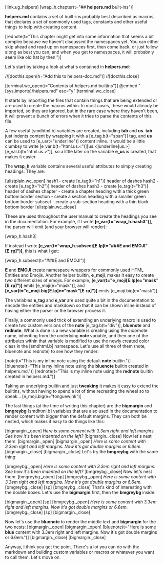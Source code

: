 [link.ug_helpers]
[wrap_h.chapter(t="## **helpers.md** built-ins")]

**helpers.md** contains a set of built-ins probably best described as macros, that declares a set of commonly used tags, constants and other useful things to help with creating content. 

[rednote(t="This chapter might get into some information that seems a bit complex because we haven't discussed the namespaces yet. You can either skip ahead and read up on namespaces first, then come back, or just follow along as best you can, and when you get to namespaces, it will probabnly seem like old hat by then.")]

Let's start by taking a look at what's contained in **helpers.md**:

//[docthis.open(h="Add this to helpers-doc.md")]
//[docthis.close]

[terminal.wc_open(t="Contents of helpers.md builtins")]
@embed "[sys.imports]/helpers.md" esc="y"
[terminal.wc_close]

It starts by importing the files that contain things that are being extended or are used to create the macros within. In most cases, these would already be imported, so they are ignored, but in the rare case where they haven't been, it will prevent a bunch of errors when it tries to parse the contents of this file.

A few useful [smdhtml.b] variables are created, including **tab** and **us**. **tab** just indents content by wrapping it with a [e_tag.b(t="span")] tag, and **us** can be used to [e_us(t="underline")] content inline. It would be a little clumbsy to write [e_var.b(t="html.us.<")][us.<]underline[us.>][e_var.b(t="html.us.>")], so a little later on the variable **e_us** is created, that makes it easier.

The **wrap_h** variable contains several useful attributes to simply creating headings. They are:

[ulistplain.wc_open]
    hash1 - create [e_tag(t="h1")] header of dashes
    hash2 - create [e_tag(t="h2")] header of dashes
    hash3 - create [e_tag(t="h3")] header of dashes
    chapter - create a chapter heading with a thick green bottom border
    section - create a section heading with a smaller green bottom border
    subsect - create a sub-section heading with a thin black bottom border
[ulistplain.wc_close]

These are used throughout the user manual to create the headings you see in the documentation. For example, if I write **[e_var(t="wrap_h.hash3")]**, the parser will emit (and your browser will render):

[wrap_h.hash3]

If instead I write **[e_var(t="wrap_h.subsect[E.lp]t=\"###E and EMOJI\"[E.rp]")]**, this is what I get:

[wrap_h.subsect(t="###E and EMOJI")]

**E** and **EMOJI** create namespace wrappers for commonly used HTML Entities and Emojis. Another helper builtin, **e_moji**, makes it easy to create two different sizes of emojis. For example, **[e_var(t="e_moji[E.lp]e=\"mask\"[E.rp]")]** emits [e_moji(e="mask")], and **[e_var(t="e_moji.big[E.lp]e=\"mask\"[E.rp]")]** emits [e_moji.big(e="mask")].

The variables **e_tag** and **e_var** are used quite a bit in the documentation to encode the entities and markdown so that it can be shown inline instead of having either the parser or the browser process it.

Finally, a commonly used trick of extending an underlying macro is used to create two custom versions of the **note** [e_tag.b(t="div")], **bluenote** and **rednote**. What is done is a new variable is creating using the *color*note name, inheriting from the underlying **note** variable, and then one of the attributes within that variable is modified to use the newly created color class in the [smdhtml.b] namespace. Let's use all three of them (note, bluenote and rednote) to see how they render:

[note(t="This is my inline note using the default **note** builtin.")]
[bluenote(t="This is my inline note using the **bluenote** builtin created in helpers.md.")]
[rednote(t="This is my inline note using the **rednote** builtin created in helpers.md.")]

Taking an underlying builtin and just **tweaking** it makes it easy to extend the builtins, without having to spend a lot of time recreating the wheel so to speak... [e_moji.big(e="tonguewink")]

The last things (at the time of writing this chapter) are the **bigmargin** and **bmgreybg** [smdhtml.b] variables that are also used in the documentation to render content with bigger than the default margins. They can both be nested, which makes it easy to do things like this:

[bigmargin._open]
    *Here is some content with 3.3em right and left margins. See how it's been indented on the left?*
[bigmargin._close]
Now let's nest them:
[bigmargin._open]
    [bigmargin._open]
        *Here is some content with 3.3em right and left margins. Now it's got double margins or 6.6em.*
    [bigmargin._close]
[bigmargin._close]
Let's try the **bmgreybg** with the same thing:

[bmgreybg._open]
    *Here is some content with 3.3em right and left margins. See how it's been indented on the left?*
[bmgreybg._close]
Now let's nest them:
[bmgreybg._open]
    [sp]
    [bmgreybg._open]
        *Here is some content with 3.3em right and left margins. Now it's got double margins or 6.6em.*
    [bmgreybg._close]
    [sp]
[bmgreybg._close]
That's kind of interesting with the double boxes. Let's use the **bigmargin** first, then the **bmgreybg** inside:

[bigmargin._open]
    [sp]
    [bmgreybg._open]
        *Here is some content with 3.3em right and left margins. Now it's got double margins or 6.6em.*
    [bmgreybg._close]
    [sp]
[bigmargin._close]


Now let's use the **bluenote** to render the middle text and **bigmargin** for the two nests:
[bigmargin._open]
    [bigmargin._open]
        [bluenote(t="Here is some **blue** content with 3.3em right and left margins. Now it's got double margins or 6.6em.")]
    [bigmargin._close]
[bigmargin._close]

Anyway, I think you get the point. There's a lot you can do with the markdown and building custom variables or macros or whatever you want to call them. Let's move on.
